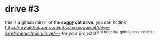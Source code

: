 # drive #3
this is a github mirror of the **soggy cat drive**.
you can hotlink https://raw.githubusercontent.com/ssoggycat/drive-3/refs/heads/main/drive/--- for your projects!
<sup>just note that github has rate limits..</sup>
